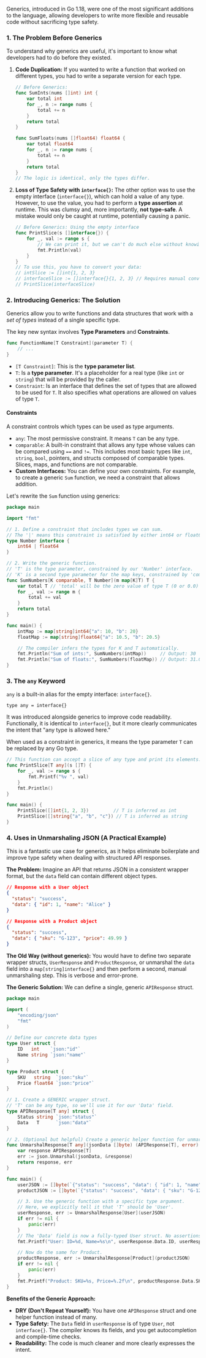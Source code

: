Generics, introduced in Go 1.18, were one of the most significant additions to the language, allowing developers to write more flexible and reusable code without sacrificing type safety.

### 1. The Problem Before Generics

To understand why generics are useful, it's important to know what developers had to do before they existed.

1.  **Code Duplication:** If you wanted to write a function that worked on different types, you had to write a separate version for each type.

    ```go
    // Before Generics:
    func SumInts(nums []int) int {
        var total int
        for _, n := range nums {
            total += n
        }
        return total
    }

    func SumFloats(nums []float64) float64 {
        var total float64
        for _, n := range nums {
            total += n
        }
        return total
    }
    // The logic is identical, only the types differ.
    ```

2.  **Loss of Type Safety with `interface{}`:** The other option was to use the empty interface (`interface{}`), which can hold a value of any type. However, to use the value, you had to perform a **type assertion** at runtime. This was clumsy and, more importantly, **not type-safe**. A mistake would only be caught at runtime, potentially causing a panic.

    ```go
    // Before Generics: Using the empty interface
    func PrintSlice(s []interface{}) {
        for _, val := range s {
            // We can print it, but we can't do much else without knowing the type.
            fmt.Println(val)
        }
    }
    // To use this, you have to convert your data:
    // intSlice := []int{1, 2, 3}
    // interfaceSlice := []interface{}{1, 2, 3} // Requires manual conversion
    // PrintSlice(interfaceSlice)
    ```

### 2. Introducing Generics: The Solution

Generics allow you to write functions and data structures that work with a *set of types* instead of a single specific type.

The key new syntax involves **Type Parameters** and **Constraints**.

```go
func FunctionName[T Constraint](parameter T) {
    // ...
}
```

*   `[T Constraint]`: This is the **type parameter list**.
*   `T`: Is a **type parameter**. It's a placeholder for a real type (like `int` or `string`) that will be provided by the caller.
*   `Constraint`: Is an interface that defines the set of types that are allowed to be used for `T`. It also specifies what operations are allowed on values of type `T`.

#### Constraints

A constraint controls which types can be used as type arguments.

*   `any`: The most permissive constraint. It means `T` can be any type.
*   `comparable`: A built-in constraint that allows any type whose values can be compared using `==` and `!=`. This includes most basic types like `int`, `string`, `bool`, pointers, and structs composed of comparable types. Slices, maps, and functions are not comparable.
*   **Custom Interfaces:** You can define your own constraints. For example, to create a generic `Sum` function, we need a constraint that allows addition.

Let's rewrite the `Sum` function using generics:

```go
package main

import "fmt"

// 1. Define a constraint that includes types we can sum.
// The '|' means this constraint is satisfied by either int64 or float64.
type Number interface {
	int64 | float64
}

// 2. Write the generic function.
// 'T' is the type parameter, constrained by our 'Number' interface.
// 'K' is a second type parameter for the map keys, constrained by 'comparable'.
func SumNumbers[K comparable, T Number](m map[K]T) T {
	var total T // 'total' will be the zero value of type T (0 or 0.0)
	for _, val := range m {
		total += val
	}
	return total
}

func main() {
	intMap := map[string]int64{"a": 10, "b": 20}
	floatMap := map[string]float64{"a": 10.5, "b": 20.5}

    // The compiler infers the types for K and T automatically.
	fmt.Println("Sum of ints:", SumNumbers(intMap))     // Output: 30
	fmt.Println("Sum of floats:", SumNumbers(floatMap)) // Output: 31.0
}
```

### 3. The `any` Keyword

`any` is a built-in alias for the empty interface: `interface{}`.

`type any = interface{}`

It was introduced alongside generics to improve code readability. Functionally, it is identical to `interface{}`, but it more clearly communicates the intent that "any type is allowed here."

When used as a constraint in generics, it means the type parameter `T` can be replaced by any Go type.

```go
// This function can accept a slice of any type and print its elements.
func PrintSlice[T any](s []T) {
	for _, val := range s {
		fmt.Printf("%v ", val)
	}
	fmt.Println()
}

func main() {
	PrintSlice([]int{1, 2, 3})         // T is inferred as int
	PrintSlice([]string{"a", "b", "c"}) // T is inferred as string
}
```

### 4. Uses in Unmarshaling JSON (A Practical Example)

This is a fantastic use case for generics, as it helps eliminate boilerplate and improve type safety when dealing with structured API responses.

**The Problem:** Imagine an API that returns JSON in a consistent wrapper format, but the `data` field can contain different object types.

```json
// Response with a User object
{
  "status": "success",
  "data": { "id": 1, "name": "Alice" }
}

// Response with a Product object
{
  "status": "success",
  "data": { "sku": "G-123", "price": 49.99 }
}
```

**The Old Way (without generics):** You would have to define two separate wrapper structs, `UserResponse` and `ProductResponse`, or unmarshal the `data` field into a `map[string]interface{}` and then perform a second, manual unmarshaling step. This is verbose and error-prone.

**The Generic Solution:** We can define a single, generic `APIResponse` struct.

```go
package main

import (
	"encoding/json"
	"fmt"
)

// Define our concrete data types
type User struct {
	ID   int    `json:"id"`
	Name string `json:"name"`
}

type Product struct {
	SKU   string  `json:"sku"`
	Price float64 `json:"price"`
}

// 1. Create a GENERIC wrapper struct.
// 'T' can be any type, so we'll use it for our 'Data' field.
type APIResponse[T any] struct {
	Status string `json:"status"`
	Data   T      `json:"data"`
}

// 2. (Optional but helpful) Create a generic helper function for unmarshaling.
func UnmarshalResponse[T any](jsonData []byte) (APIResponse[T], error) {
    var response APIResponse[T]
    err := json.Unmarshal(jsonData, &response)
    return response, err
}

func main() {
	userJSON := []byte(`{"status": "success", "data": { "id": 1, "name": "Alice" }}`)
	productJSON := []byte(`{"status": "success", "data": { "sku": "G-123", "price": 49.99 }}`)

	// 3. Use the generic function with a specific type argument.
    // Here, we explicitly tell it that 'T' should be 'User'.
	userResponse, err := UnmarshalResponse[User](userJSON)
	if err != nil {
		panic(err)
	}
	// The 'Data' field is now a fully-typed User struct. No assertions needed!
	fmt.Printf("User: ID=%d, Name=%s\n", userResponse.Data.ID, userResponse.Data.Name)

    // Now do the same for Product.
	productResponse, err := UnmarshalResponse[Product](productJSON)
	if err != nil {
		panic(err)
	}
	fmt.Printf("Product: SKU=%s, Price=%.2f\n", productResponse.Data.SKU, productResponse.Data.Price)
}
```

**Benefits of the Generic Approach:**

*   **DRY (Don't Repeat Yourself):** You have one `APIResponse` struct and one helper function instead of many.
*   **Type Safety:** The `Data` field in `userResponse` is of type `User`, not `interface{}`. The compiler knows its fields, and you get autocompletion and compile-time checks.
*   **Readability:** The code is much cleaner and more clearly expresses the intent.